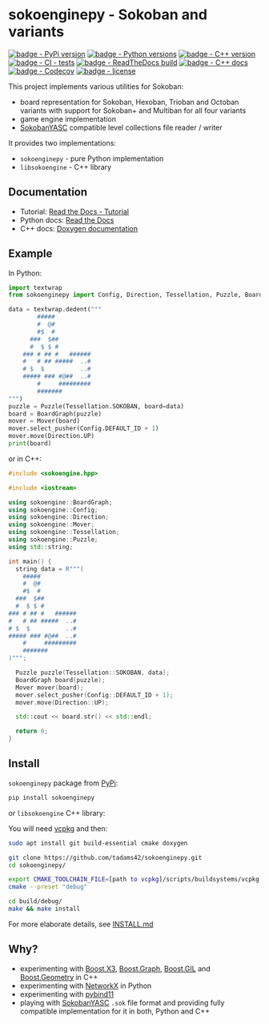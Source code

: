 # sokoenginepy - Sokoban and variants

[![badge - PyPi version]](https://pypi.org/project/sokoenginepy/)
[![badge - Python versions]](https://docs.python.org/3/)
[![badge - C++ version]](https://en.cppreference.com/w/cpp/17)
[![badge - CI - tests]](https://github.com/tadams42/sokoenginepy/actions/workflows/tests.yaml)
[![badge - ReadTheDocs build]](http://sokoenginepy.readthedocs.io/en/latest/)
[![badge - C++ docs]](http://tadams42.github.io/sokoenginepy/)
[![badge - Codecov]](https://codecov.io/gh/tadams42/sokoenginepy)
[![badge - license]](https://opensource.org/licenses/GPL-3.0)

This project implements various utilities for Sokoban:

- board representation for Sokoban, Hexoban, Trioban and Octoban variants with support
  for Sokoban+ and Multiban for all four variants
- game engine implementation
- [SokobanYASC] compatible level collections file reader / writer

It provides two implementations:

- `sokoenginepy` - pure Python implementation
- `libsokoengine` - C++ library

## Documentation

- Tutorial: [Read the Docs - Tutorial]
- Python docs: [Read the Docs]
- C++ docs: [Doxygen documentation]

## Example

In Python:

```python
import textwrap
from sokoenginepy import Config, Direction, Tessellation, Puzzle, BoardGraph, Mover

data = textwrap.dedent("""
        #####
        #  @#
        #$  #
      ###  $##
      #  $ $ #
    ### # ## #   ######
    #   # ## #####  ..#
    # $  $          ..#
    ##### ### #@##  ..#
        #     #########
        #######
""")
puzzle = Puzzle(Tessellation.SOKOBAN, board=data)
board = BoardGraph(puzzle)
mover = Mover(board)
mover.select_pusher(Config.DEFAULT_ID + 1)
mover.move(Direction.UP)
print(board)
```

or in C++:

```cpp
#include <sokoengine.hpp>

#include <iostream>

using sokoengine::BoardGraph;
using sokoengine::Config;
using sokoengine::Direction;
using sokoengine::Mover;
using sokoengine::Tessellation;
using sokoengine::Puzzle;
using std::string;

int main() {
  string data = R"""(
    #####
    #  @#
    #$  #
  ###  $##
  #  $ $ #
### # ## #   ######
#   # ## #####  ..#
# $  $          ..#
##### ### #@##  ..#
    #     #########
    #######
)""";

  Puzzle puzzle(Tessellation::SOKOBAN, data);
  BoardGraph board(puzzle);
  Mover mover(board);
  mover.select_pusher(Config::DEFAULT_ID + 1);
  mover.move(Direction::UP);

  std::cout << board.str() << std::endl;

  return 0;
}
```

## Install

`sokoenginepy` package from [PyPi]:

```sh
pip install sokoenginepy
```

or `libsokoengine` C++ library:

You will need [vcpkg] and then:

```sh
sudo apt install git build-essential cmake doxygen

git clone https://github.com/tadams42/sokoenginepy.git
cd sokoenginepy/

export CMAKE_TOOLCHAIN_FILE=[path to vcpkg]/scripts/buildsystems/vcpkg.cmake
cmake --preset "debug"

cd build/debug/
make && make install
```

For more elaborate details, see [INSTALL.md](./INSTALL.md)

## Why?

- experimenting with [Boost.X3], [Boost.Graph], [Boost.GIL] and [Boost.Geometry] in C++
- experimenting with [NetworkX] in Python
- experimenting with [pybind11]
- playing with [SokobanYASC] `.sok` file format and providing fully compatible
  implementation for it in both, Python and C++

[Boost.GIL]: https://www.boost.org/doc/libs/1_79_0/libs/gil/doc/html/index.html
[Boost.Graph]: https://www.boost.org/doc/libs/1_78_0/libs/graph/doc/index.html
[Boost.Geometry]: https://www.boost.org/doc/libs/1_79_0/libs/geometry/doc/html/index.html
[Boost.X3]: https://www.boost.org/doc/libs/1_79_0/libs/spirit/doc/x3/html/spirit_x3/preface.html
[NetworkX]: https://networkx.org/
[pybind11]: http://pybind11.readthedocs.io/en/stable/index.html
[PyPi]: https://pypi.org/
[cmake]: https://cmake.org/
[SokobanYASC]: https://sourceforge.net/projects/sokobanyasc/
[badge - PyPi version]: https://img.shields.io/pypi/v/sokoenginepy.svg
[badge - Python versions]: https://img.shields.io/pypi/pyversions/sokoenginepy.svg
[badge - C++ version]: https://img.shields.io/badge/C%2B%2B-17-blue
[badge - CI - tests]: https://github.com/tadams42/sokoenginepy/actions/workflows/tests.yaml/badge.svg?branch=development
[badge - ReadTheDocs build]: https://readthedocs.org/projects/sokoenginepy/badge/?style=flat
[badge - C++ docs]: https://img.shields.io/badge/C%2B%2B-docs-brightgreen
[badge - Codecov]: https://codecov.io/gh/tadams42/sokoenginepy/branch/development/graph/badge.svg?token=nnJAZHQyz9
[badge - license]: https://img.shields.io/github/license/tadams42/sokoenginepy
[Read the Docs - Tutorial]: https://sokoenginepy.readthedocs.io/en/latest/tutorial.html
[Doxygen documentation]: http://tadams42.github.io/sokoenginepy/
[Read the Docs]: https://sokoenginepy.readthedocs.io/en/latest/
[vcpkg]: https://vcpkg.io/
